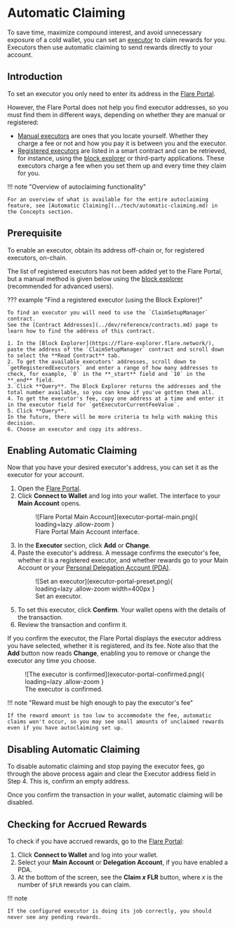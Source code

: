 # Automatic Claiming

To save time, maximize compound interest, and avoid unnecessary exposure of a cold wallet, you can set an [executor](../tech/automatic-claiming.md) to claim rewards for you.
Executors then use automatic claiming to send rewards directly to your account.

## Introduction

To set an executor you only need to enter its address in the [Flare Portal](https://portal.flare.network/).

However, the Flare Portal does not help you find executor addresses, so you must find them in different ways, depending on whether they are manual or registered:

* [Manual executors](../tech/automatic-claiming.md#manual-claiming-process) are ones that you locate yourself.
    Whether they charge a fee or not and how you pay it is between you and the executor.
* [Registered executors](../tech/automatic-claiming.md#registered-claiming-process) are listed in a smart contract and can be retrieved, for instance, using the [block explorer](./block-explorers/index.md) or third-party applications.
    These executors charge a fee when you set them up and every time they claim for you.

!!! note "Overview of autoclaiming functionality"

    For an overview of what is available for the entire autoclaiming feature, see [Automatic Claiming](../tech/automatic-claiming.md) in the Concepts section.

## Prerequisite

To enable an executor, obtain its address off-chain or, for registered executors, on-chain.

The list of registered executors has not been added yet to the Flare Portal, but a manual method is given below using the [block explorer](./block-explorers/index.md) (recommended for advanced users).

??? example "Find a registered executor (using the Block Explorer)"

    To find an executor you will need to use the `ClaimSetupManager` contract.
    See the [Contract Addresses](../dev/reference/contracts.md) page to learn how to find the address of this contract.

    1. In the [Block Explorer](https://flare-explorer.flare.network/), paste the address of the `ClaimSetupManager` contract and scroll down to select the **Read Contract** tab.
    2. To get the available executors' addresses, scroll down to `getRegisteredExecutors` and enter a range of how many addresses to check, for example, `0` in the **_start** field and `10` in the **_end** field.
    3. Click **Query**. The Block Explorer returns the addresses and the total number available, so you can know if you've gotten them all.
    4. To get the executor's fee, copy one address at a time and enter it in the executor field for `getExecutorCurrentFeeValue`.
    5. Click **Query**.
    In the future, there will be more criteria to help with making this decision.
    6. Choose an executor and copy its address.

## Enabling Automatic Claiming

Now that you have your desired executor's address, you can set it as the executor for your account.

1. Open the [Flare Portal](https://portal.flare.network/).
2. Click **Connect to Wallet** and log into your wallet.
   The interface to your **Main Account** opens.
    <figure markdown>
    ![Flare Portal Main Account](executor-portal-main.png){ loading=lazy .allow-zoom }
    <figcaption>Flare Portal Main Account interface.</figcaption>
    </figure>
3. In the **Executor** section, click **Add** or **Change**.
4. Paste the executor's address.
    A message confirms the executor's fee, whether it is a registered executor, and whether rewards go to your Main Account or your [Personal Delegation Account (PDA)](../tech/personal-delegation-account.md).
    <figure markdown>
    ![Set an executor](executor-portal-preset.png){ loading=lazy .allow-zoom width=400px }
    <figcaption>Set an executor.</figcaption>
    </figure>
5. To set this executor, click **Confirm**.
   Your wallet opens with the details of the transaction.
6. Review the transaction and confirm it.

If you confirm the executor, the Flare Portal displays the executor address you have selected, whether it is registered, and its fee.
Note also that the **Add** button now reads **Change**, enabling you to remove or change the executor any time you choose.
<figure markdown>
![The executor is confirmed](executor-portal-confirmed.png){ loading=lazy .allow-zoom }
<figcaption>The executor is confirmed.</figcaption>
</figure>

!!! note "Reward must be high enough to pay the executor's fee"

    If the reward amount is too low to accommodate the fee, automatic claims won't occur, so you may see small amounts of unclaimed rewards even if you have autoclaiming set up.

## Disabling Automatic Claiming

To disable automatic claiming and stop paying the executor fees, go through the above process again and clear the Executor address field in Step 4.
This is, confirm an empty address.

Once you confirm the transaction in your wallet, automatic claiming will be disabled.

## Checking for Accrued Rewards

To check if you have accrued rewards, go to the [Flare Portal](https://portal.flare.network/):

1. Click **Connect to Wallet** and log into your wallet.
2. Select your **Main Account** or **Delegation Account**, if you have enabled a PDA.
3. At the bottom of the screen, see the **Claim _x_ FLR** button, where _x_ is the number of `$FLR` rewards you can claim.

!!! note

    If the configured executor is doing its job correctly, you should never see any pending rewards.
